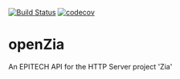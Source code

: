 [![Build Status](https://travis-ci.org/MatthieuMv/openZia.svg?branch=master)](https://travis-ci.org/MatthieuMv/openZia)
[![codecov](https://codecov.io/gh/MatthieuMv/openZia/branch/master/graph/badge.svg)](https://codecov.io/gh/MatthieuMv/openZia)

# openZia
An EPITECH API for the HTTP Server project 'Zia'
